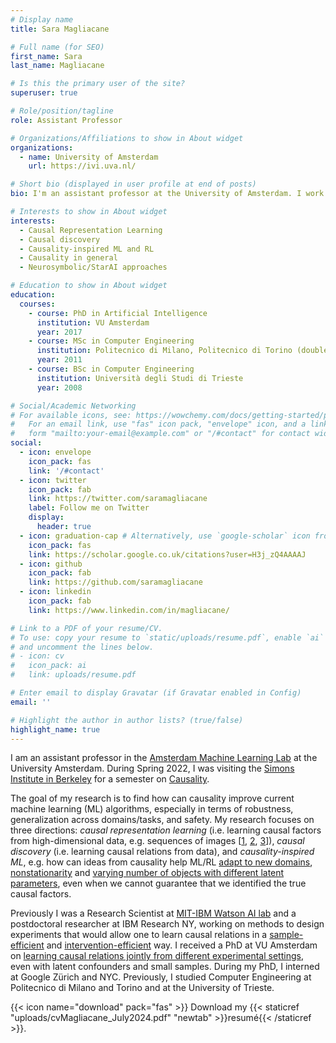 ```yaml
---
# Display name
title: Sara Magliacane

# Full name (for SEO)
first_name: Sara
last_name: Magliacane

# Is this the primary user of the site?
superuser: true

# Role/position/tagline
role: Assistant Professor

# Organizations/Affiliations to show in About widget
organizations:
  - name: University of Amsterdam
    url: https://ivi.uva.nl/

# Short bio (displayed in user profile at end of posts)
bio: I'm an assistant professor at the University of Amsterdam. I work on causality, causal representation learning and causality-inspired ML.

# Interests to show in About widget
interests:
  - Causal Representation Learning
  - Causal discovery
  - Causality-inspired ML and RL
  - Causality in general
  - Neurosymbolic/StarAI approaches

# Education to show in About widget
education:
  courses:
    - course: PhD in Artificial Intelligence
      institution: VU Amsterdam
      year: 2017
    - course: MSc in Computer Engineering 
      institution: Politecnico di Milano, Politecnico di Torino (double degree)
      year: 2011
    - course: BSc in Computer Engineering
      institution: Università degli Studi di Trieste
      year: 2008

# Social/Academic Networking
# For available icons, see: https://wowchemy.com/docs/getting-started/page-builder/#icons
#   For an email link, use "fas" icon pack, "envelope" icon, and a link in the
#   form "mailto:your-email@example.com" or "/#contact" for contact widget.
social:
  - icon: envelope
    icon_pack: fas
    link: '/#contact'
  - icon: twitter
    icon_pack: fab
    link: https://twitter.com/saramagliacane
    label: Follow me on Twitter
    display:
      header: true
  - icon: graduation-cap # Alternatively, use `google-scholar` icon from `ai` icon pack
    icon_pack: fas
    link: https://scholar.google.co.uk/citations?user=H3j_zQ4AAAAJ
  - icon: github
    icon_pack: fab
    link: https://github.com/saramagliacane
  - icon: linkedin
    icon_pack: fab
    link: https://www.linkedin.com/in/magliacane/

# Link to a PDF of your resume/CV.
# To use: copy your resume to `static/uploads/resume.pdf`, enable `ai` icons in `params.yaml`,
# and uncomment the lines below.
# - icon: cv
#   icon_pack: ai
#   link: uploads/resume.pdf

# Enter email to display Gravatar (if Gravatar enabled in Config)
email: ''

# Highlight the author in author lists? (true/false)
highlight_name: true
---
```


I am an assistant professor in the [Amsterdam Machine Learning Lab](http://amlab.science.uva.nl/) at the University Amsterdam. During Spring 2022, I was visiting the [Simons Institute in Berkeley](https://simons.berkeley.edu/) for a semester on [Causality](https://simons.berkeley.edu/programs/Causality2022).

The goal of my research is to find how can causality improve current machine learning (ML) algorithms, especially in terms of robustness, generalization across domains/tasks, and safety.
My research focuses on three directions: *causal representation learning* (i.e. learning causal factors from high-dimensional data, e.g. sequences of images \[[1](https://saramagliacane.github.io/publication/pmlr-v-162-lippe-22-a/), [2](https://saramagliacane.github.io/publication/lippe2023-causal/), [3](https://saramagliacane.github.io/publication/lippe2023-biscuit/)\]), *causal discovery* (i.e. learning causal relations from data), and *causality-inspired ML*, e.g. how can ideas from causality help ML/RL [adapt to new domains](https://saramagliacane.github.io/publication/huang-2022-adarl/), [nonstationarity](https://saramagliacane.github.io/publication/feng-2022-factored/) and [varying number of objects with different latent parameters](https://saramagliacane.github.io/publication/feng2023/), even when we cannot guarantee that we identified the true causal factors. 

Previously I was a Research Scientist at [MIT-IBM Watson AI lab](https://mitibmwatsonailab.mit.edu/) and a postdoctoral researcher at IBM Research NY, working on methods to design experiments that would allow one to learn causal relations in a [sample-efficient](https://saramagliacane.github.io/publication/greenewald-2019-sample/) and [intervention-efficient](https://saramagliacane.github.io/publication/squires-2022-active/) way. I received a PhD at VU Amsterdam on [learning causal relations jointly from different experimental settings](https://saramagliacane.github.io/publication/mooij-2020/), even with latent confounders and small samples. During my PhD, I interned at Google Zürich and NYC. Previously, I studied Computer Engineering at Politecnico di Milano and Torino and at the University of Trieste.

{{< icon name="download" pack="fas" >}} Download my {{< staticref "uploads/cvMagliacane_July2024.pdf" "newtab" >}}resumé{{< /staticref >}}.
